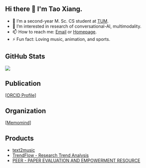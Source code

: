## Hi there 👋 I'm Tao Xiang.

- 🌱 I’m a second-year M. Sc. CS student at [TUM](https://www.tum.de/).
- 🔭 I’m interested in research of conversational-AI, multimodality.
- 📫 How to reach me: [Email](mailto:tao.xiang@tum.de) or [Homepage](https://leoxiang66.github.io/).
- ⚡ Fun fact: Loving music, animation, and sports.

## GitHub Stats

<img src="https://github-readme-stats.vercel.app/api?username=leoxiang66&count_private=true&show_icons=true&layout=compact" />

<!-- <img src="https://github-readme-stats.vercel.app/api/top-langs/?username=leoxiang66&hide=HTML,PostScript,JavaScript,Java,CSS&" /> -->

<!-- ## Visitors

<img src="https://profile-counter.glitch.me/leoxiang66/count.svg" /> -->

## Publication
[[ORCID Profile](https://orcid.org/0000-0001-6217-6560)]

## Organization
[[Memomind](https://memomind.cn/)]

## Products
- [text2music](https://app.memomind.cn/text2music/)
- [TrendFlow - Research Trend Analysis](https://huggingface.co/spaces/Adapting/TrendFlow)
- [PEER - PAPER EVALUATION AND EMPOWERMENT RESOURCE](https://github.com/Kasneci-Lab/AI-assisted-writing)



